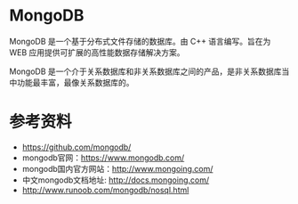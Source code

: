 # MongoDB
MongoDB 是一个基于分布式文件存储的数据库。由 C++ 语言编写。旨在为 WEB 应用提供可扩展的高性能数据存储解决方案。

MongoDB 是一个介于关系数据库和非关系数据库之间的产品，是非关系数据库当中功能最丰富，最像关系数据库的。

# 参考资料
* https://github.com/mongodb/
* mongodb官网：https://www.mongodb.com/
* mongodb国内官方网站：http://www.mongoing.com/
* 中文mongodb文档地址: http://docs.mongoing.com/
* http://www.runoob.com/mongodb/nosql.html 